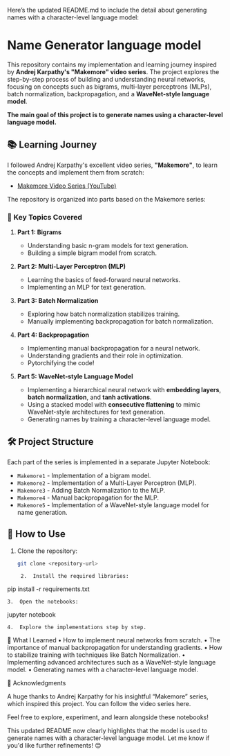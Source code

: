 Here’s the updated README.md to include the detail about generating names with a character-level language model:

# Name Generator language model

This repository contains my implementation and learning journey inspired by **Andrej Karpathy's "Makemore" video series**. The project explores the step-by-step process of building and understanding neural networks, focusing on concepts such as bigrams, multi-layer perceptrons (MLPs), batch normalization, backpropagation, and a **WaveNet-style language model**. 

**The main goal of this project is to generate names using a character-level language model.**

## 📚 Learning Journey
I followed Andrej Karpathy's excellent video series, **"Makemore"**, to learn the concepts and implement them from scratch:
- [Makemore Video Series (YouTube)](https://www.youtube.com/watch?v=PaCmpygFfXo&list=PLAqhIrjkxbuWI23v9cThsA9GvCAUhRvKZ&index=2)

The repository is organized into parts based on the Makemore series:

### 🚀 Key Topics Covered
1. **Part 1: Bigrams**
   - Understanding basic n-gram models for text generation.
   - Building a simple bigram model from scratch.

2. **Part 2: Multi-Layer Perceptron (MLP)**
   - Learning the basics of feed-forward neural networks.
   - Implementing an MLP for text generation.

3. **Part 3: Batch Normalization**
   - Exploring how batch normalization stabilizes training.
   - Manually implementing backpropagation for batch normalization.

4. **Part 4: Backpropagation**
   - Implementing manual backpropagation for a neural network.
   - Understanding gradients and their role in optimization.
   - Pytorchifying the code!

5. **Part 5: WaveNet-style Language Model**
   - Implementing a hierarchical neural network with **embedding layers**, **batch normalization**, and **tanh activations**.
   - Using a stacked model with **consecutive flattening** to mimic WaveNet-style architectures for text generation.
   - Generating names by training a character-level language model.

## 🛠️ Project Structure
Each part of the series is implemented in a separate Jupyter Notebook:
- `Makemore1` - Implementation of a bigram model.
- `Makemore2` - Implementation of a Multi-Layer Perceptron (MLP).
- `Makemore3` - Adding Batch Normalization to the MLP.
- `Makemore4` - Manual backpropagation for the MLP.
- `Makemore5` - Implementation of a WaveNet-style language model for name generation.

## 📂 How to Use
1. Clone the repository:
   ```bash
   git clone <repository-url>

	2.	Install the required libraries:

pip install -r requirements.txt


	3.	Open the notebooks:

jupyter notebook


	4.	Explore the implementations step by step.

🧠 What I Learned
	•	How to implement neural networks from scratch.
	•	The importance of manual backpropagation for understanding gradients.
	•	How to stabilize training with techniques like Batch Normalization.
	•	Implementing advanced architectures such as a WaveNet-style language model.
	•	Generating names with a character-level language model.

🙌 Acknowledgments

A huge thanks to Andrej Karpathy for his insightful “Makemore” series, which inspired this project. You can follow the video series here.

Feel free to explore, experiment, and learn alongside these notebooks!

This updated README now clearly highlights that the model is used to generate names with a character-level language model. Let me know if you'd like further refinements! 😊
